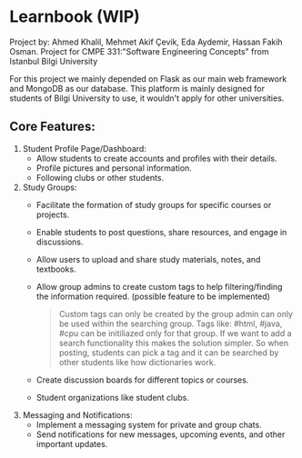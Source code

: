 # Learnbook (WIP)
Project by: Ahmed Khalil, Mehmet Akif Çevik, Eda Aydemir, Hassan Fakih Osman.
Project for CMPE 331:"Software Engineering Concepts" from Istanbul Bilgi University

For this project we mainly depended on Flask as our main web framework and MongoDB as our database.
This platform is mainly designed for students of Bilgi University to use, it wouldn't apply for other universities.

## Core Features:

1. Student Profile Page/Dashboard:
    - Allow students to create accounts and profiles with their details.
    - Profile pictures and personal information.
    - Following clubs or other students.
2. Study Groups:
    - Facilitate the formation of study groups for specific courses or projects.
    - Enable students to post questions, share resources, and engage in discussions.
    - Allow users to upload and share study materials, notes, and textbooks.
    - Allow group admins to create custom tags to help filtering/finding the information required. (possible feature to be implemented)
        
        > Custom tags can only be created by the group admin can only be used within the searching group. Tags like: #html, #java, #cpu can be initiliazed only for that group. If we want to add a search functionality this makes the solution simpler. So when posting, students can pick a tag and it can be searched by other students like how dictionaries work.
    - Create discussion boards for different topics or courses.
    - Student organizations like student clubs.
3. Messaging and Notifications:
    - Implement a messaging system for private and group chats.
    - Send notifications for new messages, upcoming events, and other important updates.
